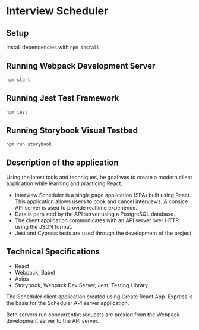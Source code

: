 # Interview Scheduler

## Setup

Install dependencies with `npm install`.

## Running Webpack Development Server

```sh
npm start
```

## Running Jest Test Framework

```sh
npm test
```

## Running Storybook Visual Testbed

```sh
npm run storybook
```

## Description of the application

Using the latest tools and techniques, he goal was to create a modern client application while learning and practicing React.

- Interview Scheduler is a single page application (SPA) built using React. This application allows users to book and cancel interviews. A consice API server is used to provide realtime experience.
- Data is persisted by the API server using a PostgreSQL database.
- The client application communicates with an API server over HTTP, using the JSON format.
- Jest and Cypress tests are used through the development of the project.

## Technical Specifications

- React
- Webpack, Babel
- Axios
- Storybook, Webpack Dev Server, Jest, Testing Library

The Scheduler client application created using Create React App. Express is the basis for the Scheduler API server application.

Both servers run concurrently; requests are proxied from the Webpack development server to the API server.
